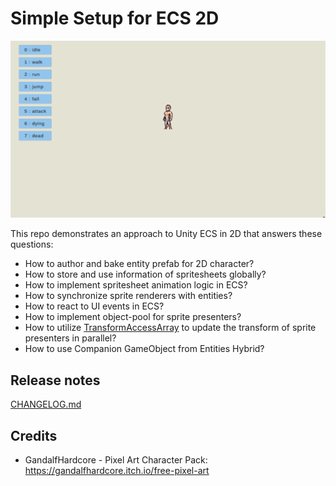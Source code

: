# Simple Setup for ECS 2D

![spritesheet animations](docs~/preview.gif)

This repo demonstrates an approach to Unity ECS in 2D that answers these questions:

- How to author and bake entity prefab for 2D character?
- How to store and use information of spritesheets globally?
- How to implement spritesheet animation logic in ECS?
- How to synchronize sprite renderers with entities?
- How to react to UI events in ECS?
- How to implement object-pool for sprite presenters?
- How to utilize [TransformAccessArray](https://docs.unity3d.com/ScriptReference/Jobs.TransformAccessArray.html)
to update the transform of sprite presenters in parallel?
- How to use Companion GameObject from Entities Hybrid?

## Release notes

[CHANGELOG.md](CHANGELOG.md)

## Credits

- GandalfHardcore - Pixel Art Character Pack: https://gandalfhardcore.itch.io/free-pixel-art
